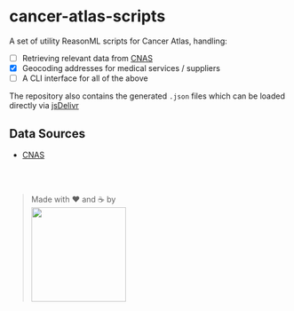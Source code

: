 # cancer-atlas-scripts

A set of utility ReasonML scripts for Cancer Atlas, handling:
- [ ] Retrieving relevant data from [CNAS](http://www.cnas.ro/) 
- [x] Geocoding addresses for medical services / suppliers
- [ ] A CLI interface for all of the above

The repository also contains the generated `.json` files which can be loaded directly via [jsDelivr](https://www.jsdelivr.com/)

## Data Sources
- [CNAS](http://www.cnas.ro/casmb/map-county)

<br/><br/>

> Made with :heart: and :coffee: by
> <br/>
> [<img src="https://civicnet.ro/CivicNet_Logo.svg" width="170px"/>](https://civicnet.ro/)

